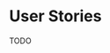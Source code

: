 <!--
SPDX-FileCopyrightText: 2023 Jason Pena <jasonpena@awkless.com>
SPDX-License-Identifier: MIT
-->

# User Stories

TODO
